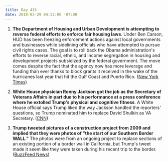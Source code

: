 ```yaml
---
title: Day 435
date: 2018-03-29 04:32:00 -07:00
---
```


1. **The Department of Housing and Urban Development is attempting to reverse federal efforts to enforce fair housing laws**. Under Ben Carson, HUD has been freezing enforcement actions against local governments and businesses while sidelining officials who have attempted to pursue civil rights cases. The goal is to roll back the Obama administration's efforts to reverse racial, ethnic, and income segregation in housing and development projects subsidized by the federal government. The move comes despite the fact that the agency now has more leverage and funding than ever thanks to block grants it received in the wake of the hurricanes last year that hit the Gulf Coast and Puerto Rico. ([New York Times](https://www.nytimes.com/2018/03/28/us/ben-carson-hud-fair-housing-discrimination.html))

2. **White House physician Ronny Jackson got the job as the Secretary of Veterans Affairs in part due to his performance at a press conference where he extolled Trump's physical and cognitive fitness**. A White House official says Trump liked the way Jackson handled the reporters' questions, so Trump nominated him to replace David Shulkin as VA Secretary. ([CNN](https://www.cnn.com/2018/03/28/politics/ronny-jackson-medical-exam-trump/index.html))

3. **Trump tweeted pictures of a construction project from 2009 and implied that they were photos of "the start of our Southern Border WALL."**  The photos were from an ongoing project to replace sections of an existing portion of a border wall in California, but Trump's tweet made it seem like they were taken during his recent trip to the border. ([BuzzFeed News](https://www.buzzfeed.com/salvadorhernandez/trump-tweeted-pictures-claiming-the-start-of-his-border?utm_term=.bdzO075Xj5#.yqwrB9ZNWZ))
